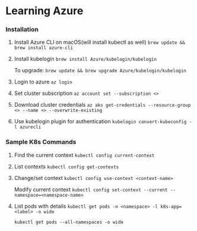 # Learning Azure

### Installation

1. Install Azure CLI on macOS(will install kubectl as well)
   `brew update && brew install azure-cli`

2. Install kubelogin
   `brew install Azure/kubelogin/kubelogin`

   To upgrade: `brew update && brew upgrade Azure/kubelogin/kubelogin`

3. Login to azure
   `az login`

4. Set cluster subscription
   `az account set --subscription <>`

5. Download cluster credentials
   `az aks get-credentials --resource-group <> --name <> --overwrite-existing`

6. Use kubelogin plugin for authentication
   `kubelogin convert-kubeconfig -l azurecli`


### Sample K8s Commands

1. Find the current context
   `kubectl config current-context`

3. List contexts
   `kubectl config get-contexts`

4. Change/set context
   `kubectl config use-context <context-name>`

   Modify current context
   `kubectl config set-context --current --namespace=<namespace-name>`

6. List pods with details 
   `kubectl get pods -n <namespace> -l k8s-app=<label> -o wide`
   
   `kubectl get pods --all-namespaces -o wide`
   
